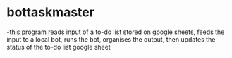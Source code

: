 # bottaskmaster
-this program reads input of a to-do list stored on google sheets, feeds the input to a local bot, runs the bot, organises the output, then updates the status of the to-do list google sheet
